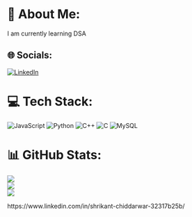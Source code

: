 # 💫 About Me:
I am currently learning DSA


## 🌐 Socials:
[![LinkedIn](https://img.shields.io/badge/LinkedIn-%230077B5.svg?logo=linkedin&logoColor=white)](https://www.linkedin.com/in/shrikant-chiddarwar-32317b25b/) 

# 💻 Tech Stack:
![JavaScript](https://img.shields.io/badge/javascript-%23323330.svg?style=for-the-badge&logo=javascript&logoColor=%23F7DF1E) ![Python](https://img.shields.io/badge/python-3670A0?style=for-the-badge&logo=python&logoColor=ffdd54) ![C++](https://img.shields.io/badge/c++-%2300599C.svg?style=for-the-badge&logo=c%2B%2B&logoColor=white) ![C](https://img.shields.io/badge/c-%2300599C.svg?style=for-the-badge&logo=c&logoColor=white) ![MySQL](https://img.shields.io/badge/mysql-4479A1.svg?style=for-the-badge&logo=mysql&logoColor=white)
# 📊 GitHub Stats:
![](https://github-readme-stats.vercel.app/api?username=shrikantchiddarwar&theme=tokyonight&hide_border=false&include_all_commits=false&count_private=true)<br/>
![](https://github-readme-streak-stats.herokuapp.com/?user=shrikantchiddarwar&theme=tokyonight&hide_border=false)<br/>
![](https://github-readme-stats.vercel.app/api/top-langs/?username=shrikantchiddarwar&theme=tokyonight&hide_border=false&include_all_commits=false&count_private=true&layout=compact)

<!-- Proudly created with GPRM ( https://gprm.itsvg.in ) -->https://www.linkedin.com/in/shrikant-chiddarwar-32317b25b/

